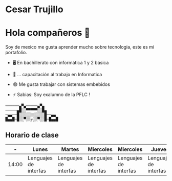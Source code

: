 # Cesar Trujillo

# Hola compañeros 👋

Soy de mexico me gusta aprender mucho sobre tecnologia, este es mi portafolio.


- 🖥 En bachillerato con informática 1 y 2 básica

- 📲 ... capacitación al trabajo en Informatica

- 😄 Me gusta trabajar con sistemas embebidos

- ⚡ Sabias: Soy exalumno de la PFLC !

```
──────▄▀▄─────▄▀▄                                                                                                                                                                  ─────▄█░░▀▀▀▀▀░░█▄                                                                                                                                                     ─▄▄──█░░░░░░░░░░░█──▄▄                                                                                                                                       █▄▄█─█░░▀░░┬░░▀░░█─█▄▄█
```

## Horario de clase

| -                       | Lunes                | Martes                | Miercoles             | Miercoles             | Jueves                | Viernes               | 
| -------------           | -------------        | -------------         | -------------         | -------------         | -------------         | -------------         |
| 14:00                   |Lenguajes de interfas | Lenguajes de interfas | Lenguajes de interfas | Lenguajes de interfas | Lenguajes de interfas | Lenguajes de interfas |
